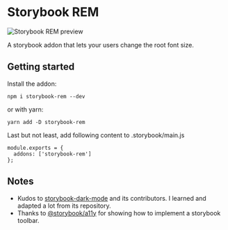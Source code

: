 
# Storybook REM

![Storybook REM preview](https://raw.githubusercontent.com/soelen/storybook-rem/master/.github/images/preview.gif)

A storybook addon that lets your users change the root font size.

## Getting started

Install the addon:

```
npm i storybook-rem --dev
```

or with yarn:

```
yarn add -D storybook-rem
```

Last but not least, add following content to .storybook/main.js

```
module.exports = {
  addons: ['storybook-rem']
};
```

## Notes

- Kudos to [storybook-dark-mode](https://github.com/hipstersmoothie/storybook-dark-mode) and its contributors. I learned and adapted a lot from its repository.
- Thanks to [@storybook/a11y](https://github.com/storybookjs/storybook/tree/master/addons/a11y) for showing how to implement a storybook toolbar.
